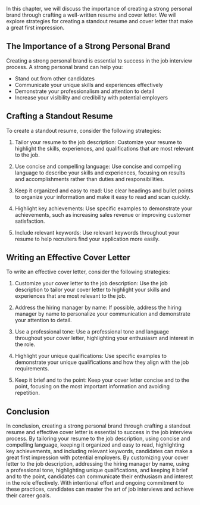 
In this chapter, we will discuss the importance of creating a strong personal brand through crafting a well-written resume and cover letter. We will explore strategies for creating a standout resume and cover letter that make a great first impression.

The Importance of a Strong Personal Brand
-----------------------------------------

Creating a strong personal brand is essential to success in the job interview process. A strong personal brand can help you:

* Stand out from other candidates
* Communicate your unique skills and experiences effectively
* Demonstrate your professionalism and attention to detail
* Increase your visibility and credibility with potential employers

Crafting a Standout Resume
--------------------------

To create a standout resume, consider the following strategies:

1. Tailor your resume to the job description: Customize your resume to highlight the skills, experiences, and qualifications that are most relevant to the job.

2. Use concise and compelling language: Use concise and compelling language to describe your skills and experiences, focusing on results and accomplishments rather than duties and responsibilities.

3. Keep it organized and easy to read: Use clear headings and bullet points to organize your information and make it easy to read and scan quickly.

4. Highlight key achievements: Use specific examples to demonstrate your achievements, such as increasing sales revenue or improving customer satisfaction.

5. Include relevant keywords: Use relevant keywords throughout your resume to help recruiters find your application more easily.

Writing an Effective Cover Letter
---------------------------------

To write an effective cover letter, consider the following strategies:

1. Customize your cover letter to the job description: Use the job description to tailor your cover letter to highlight your skills and experiences that are most relevant to the job.

2. Address the hiring manager by name: If possible, address the hiring manager by name to personalize your communication and demonstrate your attention to detail.

3. Use a professional tone: Use a professional tone and language throughout your cover letter, highlighting your enthusiasm and interest in the role.

4. Highlight your unique qualifications: Use specific examples to demonstrate your unique qualifications and how they align with the job requirements.

5. Keep it brief and to the point: Keep your cover letter concise and to the point, focusing on the most important information and avoiding repetition.

Conclusion
----------

In conclusion, creating a strong personal brand through crafting a standout resume and effective cover letter is essential to success in the job interview process. By tailoring your resume to the job description, using concise and compelling language, keeping it organized and easy to read, highlighting key achievements, and including relevant keywords, candidates can make a great first impression with potential employers. By customizing your cover letter to the job description, addressing the hiring manager by name, using a professional tone, highlighting unique qualifications, and keeping it brief and to the point, candidates can communicate their enthusiasm and interest in the role effectively. With intentional effort and ongoing commitment to these practices, candidates can master the art of job interviews and achieve their career goals.

